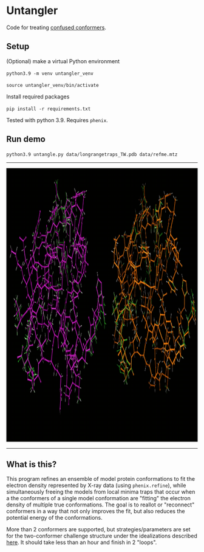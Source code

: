 # Untangler

Code for treating [confused conformers](https://bl831.als.lbl.gov/~jamesh/challenge/twoconf/).

## Setup 
(Optional) make a virtual Python environment

`python3.9 -m venv untangler_venv`

`source untangler_venv/bin/activate`

Install required packages

`pip install -r requirements.txt` 

Tested with python 3.9. Requires `phenix`.

## Run demo

`python3.9 untangle.py data/longrangetraps_TW.pdb data/refme.mtz`


<CENTER><P>
<HR><A href="untangling.gif"><img src=untangling.gif width=960 height=720></A><p>
<HR></P></CENTER>


## What is this?


This program refines an ensemble of model protein conformations to fit the 
electron density represented by X-ray data (using `phenix.refine`), while 
simultaneously freeing the models from local minima traps that occur when a 
the conformers of a single model conformation are "fitting" the electron density 
of multiple true conformations. The goal is to reallot or "reconnect" conformers 
in a way that not only improves the fit, but also reduces the potential energy 
of the conformations.


More than 2 conformers are supported, but strategies/parameters are set for the two-conformer challenge structure under the idealizations described [here](https://bl831.als.lbl.gov/~jamesh/challenge/twoconf/). It should take less than an hour and finish in 2 "loops".


<!-- ## Background 
### Ensemble modelling
Proteins are big and wiggly. In a crystal, they can take up multiple geometric conformations.
This means that the data we collect does not represent the electron density of a single structure,
but rather, it is the overlaid densities of many different geometric conformations.

This poses an issue: the data does not tell us the contribution by each conformation 
to the total electron density at a given point in space. 
However, we can get a very good idea of how bad our model is by considering the geometric
'badness' of the structure. If a conformation 'wants' to relax to a different conformation,
then we can be pretty certain it wasn't a conformation within our protein crystal.

  

### The problem

Necessitating that the electron density is fit with only relaxed geometric structures is a 
powerful constraint. Indeed, this is also the strategy of single-conformation model refinement, 
where atoms are moved to improve the fit while maintaining a geometrically plausible structure. 
However, this is done through many small steps. 

Unfortunately, refining ensembles in this way even against noiseless data 
results in models that are trapped in local minima, where improving one 
measure (geometry or X-ray) will make the other worse*. 
Specifically, these local minima correspond to cases where a model conformation contains, 
and thus bonds, two atoms that are fitting the electron density of two different structures. 
In these cases, we need to make big changes. 

*It's worth taking a moment to appreciate that this in itself indicates an incorrect model.
We expect both measures to be at or near local minimums. -->




<!-- Want to prevent models from fitting the electron density of multiple conformations.
This code tries to find the 'correct' way to connect atoms in ensemble models. -->